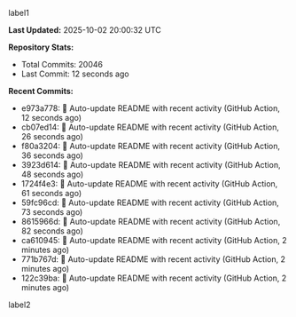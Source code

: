 
label1 
<!-- ACTIVITY_START -->
**Last Updated:** 2025-10-02 20:00:32 UTC

**Repository Stats:**
- Total Commits: 20046
- Last Commit: 12 seconds ago

**Recent Commits:**
- e973a778: 🤖 Auto-update README with recent activity (GitHub Action, 12 seconds ago)
- cb07ed14: 🤖 Auto-update README with recent activity (GitHub Action, 26 seconds ago)
- f80a3204: 🤖 Auto-update README with recent activity (GitHub Action, 36 seconds ago)
- 3923d614: 🤖 Auto-update README with recent activity (GitHub Action, 48 seconds ago)
- 1724f4e3: 🤖 Auto-update README with recent activity (GitHub Action, 61 seconds ago)
- 59fc96cd: 🤖 Auto-update README with recent activity (GitHub Action, 73 seconds ago)
- 8615966d: 🤖 Auto-update README with recent activity (GitHub Action, 82 seconds ago)
- ca610945: 🤖 Auto-update README with recent activity (GitHub Action, 2 minutes ago)
- 771b767d: 🤖 Auto-update README with recent activity (GitHub Action, 2 minutes ago)
- 122c39ba: 🤖 Auto-update README with recent activity (GitHub Action, 2 minutes ago)
<!-- ACTIVITY_END -->

label2
